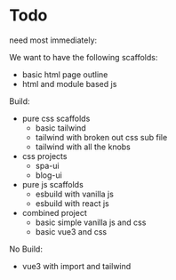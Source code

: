 # Todo

need most immediately:



We want to have the following scaffolds:

* basic html page outline
* html and module based js

Build:

* pure css scaffolds
    * basic tailwind
    * tailwind with broken out css sub file
    * tailwind with all the knobs
* css projects
    * spa-ui
    * blog-ui
* pure js scaffolds
    * esbuild with vanilla js
    * esbuild with react js
* combined project
    * basic simple vanilla js and css
    * basic vue3 and css

No Build:

* vue3 with import and tailwind

